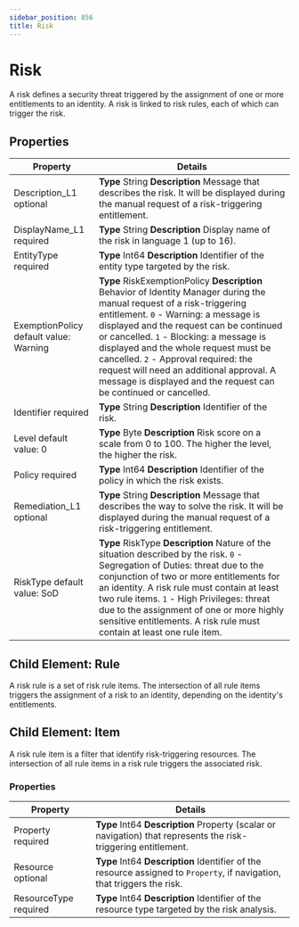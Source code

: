 ```yaml
---
sidebar_position: 856
title: Risk
---
```


# Risk

A risk defines a security threat triggered by the assignment of one or more entitlements to an identity. A risk is linked to risk rules, each of which can trigger the risk.

## Properties

| Property | Details |
| --- | --- |
| Description\_L1 optional | **Type**  String  **Description** Message that describes the risk. It will be displayed during the manual request of a risk-triggering entitlement. |
| DisplayName\_L1 required | **Type**  String  **Description** Display name of the risk in language 1 (up to 16). |
| EntityType required | **Type**  Int64  **Description** Identifier of the entity type targeted by the risk. |
| ExemptionPolicy default value: Warning | **Type**  RiskExemptionPolicy  **Description** Behavior of Identity Manager during the manual request of a risk-triggering entitlement.  `0` - Warning: a message is displayed and the request can be continued or cancelled. `1` - Blocking: a message is displayed and the whole request must be cancelled. `2` - Approval required: the request will need an additional approval. A message is displayed and the request can be continued or cancelled. |
| Identifier required | **Type**  String  **Description** Identifier of the risk. |
| Level default value: 0 | **Type**  Byte  **Description** Risk score on a scale from 0 to 100. The higher the level, the higher the risk. |
| Policy required | **Type**  Int64  **Description** Identifier of the policy in which the risk exists. |
| Remediation\_L1 optional | **Type**  String  **Description** Message that describes the way to solve the risk. It will be displayed during the manual request of a risk-triggering entitlement. |
| RiskType default value: SoD | **Type**  RiskType  **Description** Nature of the situation described by the risk.  `0` - Segregation of Duties: threat due to the conjunction of two or more entitlements for an identity. A risk rule must contain at least two rule items. `1` - High Privileges: threat due to the assignment of one or more highly sensitive entitlements. A risk rule must contain at least one rule item. |

## Child Element: Rule

A risk rule is a set of risk rule items. The intersection of all rule items triggers the assignment of a risk to an identity, depending on the identity's entitlements.

## Child Element: Item

A risk rule item is a filter that identify risk-triggering resources. The intersection of all rule items in a risk rule triggers the associated risk.

### Properties

| Property | Details |
| --- | --- |
| Property required | **Type**  Int64  **Description** Property (scalar or navigation) that represents the risk-triggering entitlement. |
| Resource optional | **Type**  Int64  **Description** Identifier of the resource assigned to `Property`, if navigation, that triggers the risk. |
| ResourceType required | **Type**  Int64  **Description** Identifier of the resource type targeted by the risk analysis. |